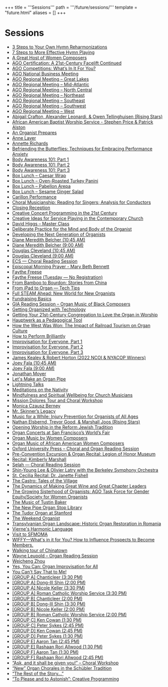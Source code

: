 +++
title = '''Sessions'''
path = '''/future/sessions/'''
template = "future.html"
aliases = []
+++

<h1>Sessions</h1>

<ul>
<li><a href="/future/workshops/3-steps-to-your-own-hymn-reharmonizations/">3 Steps to Your Own Hymn Reharmonizations</a></li>
<li><a href="/future/workshops/7-steps-to-more-effective-hymn-playing/">7 Steps to More Effective Hymn Playing</a></li>
<li><a href="/future/workshops/a-great-host-of-women-composers/">A Great Host of Women Composers</a></li>
<li><a href="/future/workshops/ago-certification-a-21st-century-facelift-continued/">AGO Certification: A 21st-Century Facelift Continued</a></li>
<li><a href="/future/workshops/ago-competitions-what-s-in-it-for-you/">AGO Competitions: What’s In It For You?</a></li>
<li><a href="/future/sessions/ago-national-business-meeting/">AGO National Business Meeting</a></li>
<li><a href="/future/sessions/ago-regional-meeting-great-lakes/">AGO Regional Meeting – Great Lakes</a></li>
<li><a href="/future/sessions/ago-regional-meeting-mid-atlantic/">AGO Regional Meeting – Mid-Atlantic</a></li>
<li><a href="/future/sessions/ago-regional-meeting-north-central/">AGO Regional Meeting – North Central</a></li>
<li><a href="/future/sessions/ago-regional-meeting-northeast/">AGO Regional Meeting – Northeast</a></li>
<li><a href="/future/sessions/ago-regional-meeting-southeast/">AGO Regional Meeting – Southeast</a></li>
<li><a href="/future/sessions/ago-regional-meeting-southwest/">AGO Regional Meeting – Southwest</a></li>
<li><a href="/future/sessions/ago-regional-meeting-west/">AGO Regional Meeting – West</a></li>
<li><a href="/future/recitals/abigail-crafton-alexander-leonardi-owen-tellinghuisen-rising-stars/">Abigail Crafton, Alexander Leonardi, & Owen Tellinghuisen (Rising Stars)</a></li>
<li><a href="/future/worship/african-american-baptist-worship-service-stephen-price-patrick-alston/">African American Baptist Worship Service - Stephen Price & Patrick Alston</a></li>
<li><a href="/future/workshops/an-organist-prepares/">An Organist Prepares</a></li>
<li><a href="/future/recitals/anne-laver/">Anne Laver</a></li>
<li><a href="/future/recitals/annette-richards/">Annette Richards</a></li>
<li><a href="/future/workshops/befriending-the-butterflies-techniques-for-embracing-performance-anxiety/">Befriending the Butterflies: Techniques for Embracing Performance Anxiety</a></li>
<li><a href="/future/workshops/body-awareness-101-part-1/">Body Awareness 101: Part 1</a></li>
<li><a href="/future/workshops/body-awareness-101-part-2/">Body Awareness 101: Part 2</a></li>
<li><a href="/future/workshops/body-awareness-101-part-3/">Body Awareness 101: Part 3</a></li>
<li><a href="/future/sessions/box-lunch-caesar-wrap/">Box Lunch – Caesar Wrap</a></li>
<li><a href="/future/sessions/box-lunch-oven-roasted-turkey-panini/">Box Lunch – Oven-Roasted Turkey Panini</a></li>
<li><a href="/future/sessions/box-lunch-pabellon-arepa/">Box Lunch – Pabellon Arepa</a></li>
<li><a href="/future/sessions/box-lunch-sesame-ginger-salad/">Box Lunch – Sesame Ginger Salad</a></li>
<li><a href="/future/recitals/carillon-performance/">Carillon Performance</a></li>
<li><a href="/future/workshops/choral-musicianship-reading-for-singers-analysis-for-conductors/">Choral Musicianship: Reading for Singers; Analysis for Conductors</a></li>
<li><a href="/future/recitals/closing-reception/">Closing Reception</a></li>
<li><a href="/future/workshops/creative-concert-programming-in-the-21st-century/">Creative Concert Programming in the 21st Century</a></li>
<li><a href="/future/workshops/creative-ideas-for-service-playing-in-the-contemporary-church/">Creative Ideas for Service Playing in the Contemporary Church</a></li>
<li><a href="/future/workshops/david-higgs-master-class/">David Higgs – Master Class</a></li>
<li><a href="/future/workshops/deliberate-practice-for-the-mind-and-body-of-the-organist/">Deliberate Practice for the Mind and Body of the Organist</a></li>
<li><a href="/future/workshops/developing-the-next-generation-of-organists/">Developing the Next Generation of Organists</a></li>
<li><a href="/future/recitals/diane-meredith-belcher-10-45-am/">Diane Meredith Belcher (10:45 AM)</a></li>
<li><a href="/future/recitals/diane-meredith-belcher-9-00-am/">Diane Meredith Belcher (9:00 AM)</a></li>
<li><a href="/future/recitals/douglas-cleveland-10-45-am/">Douglas Cleveland (10:45 AM)</a></li>
<li><a href="/future/recitals/douglas-cleveland-9-00-am/">Douglas Cleveland (9:00 AM)</a></li>
<li><a href="/future/workshops/ecs-choral-reading-session/">ECS — Choral Reading Session</a></li>
<li><a href="/future/worship/episcopal-morning-prayer-mary-beth-bennett/">Episcopal Morning Prayer - Mary Beth Bennett</a></li>
<li><a href="/future/recitals/faythe-freese/">Faythe Freese</a></li>
<li><a href="/future/recitals/faythe-freese-tuesday-no-registration/">Faythe Freese (Tuesday — No Registration)</a></li>
<li><a href="/future/workshops/from-bamboo-to-bourdon-stories-from-china/">From Bamboo to Bourdon: Stories from China</a></li>
<li><a href="/future/workshops/from-ipad-to-organ-tech-tips/">From iPad to Organ — Tech Tips</a></li>
<li><a href="/future/workshops/full-steam-ahead-new-world-for-new-organists/">Full STEAM Ahead: New World for New Organists</a></li>
<li><a href="/future/workshops/fundraising-basics/">Fundraising Basics</a></li>
<li><a href="/future/workshops/gia-reading-session-organ-music-of-black-composers/">GIA Reading Session – Organ Music of Black Composers</a></li>
<li><a href="/future/workshops/getting-organized-with-technology/">Getting Organized with Technology</a></li>
<li><a href="/future/workshops/getting-your-21st-century-congregation-to-love-the-organ-in-worship/">Getting Your 21st-Century Congregation to Love the Organ in Worship</a></li>
<li><a href="/future/workshops/hauptwerk-as-a-pedagogical-tool/">Hauptwerk as a Pedagogical Tool</a></li>
<li><a href="/future/workshops/how-the-west-was-won-the-impact-of-railroad-tourism-on-organ-culture/">How the West Was Won: The Impact of Railroad Tourism on Organ Culture</a></li>
<li><a href="/future/workshops/how-to-perform-brilliantly/">How to Perform Brilliantly</a></li>
<li><a href="/future/workshops/improvisation-for-everyone-part-1/">Improvisation for Everyone, Part 1</a></li>
<li><a href="/future/workshops/improvisation-for-everyone-part-2/">Improvisation for Everyone, Part 2</a></li>
<li><a href="/future/workshops/improvisation-for-everyone-part-3/">Improvisation for Everyone, Part 3</a></li>
<li><a href="/future/recitals/james-kealey-robert-horton-2022-ncoi-nyacop-winners/">James Kealey & Robert Horton (2022 NCOI & NYACOP Winners)</a></li>
<li><a href="/future/recitals/joey-fala-10-45-am/">Joey Fala (10:45 AM)</a></li>
<li><a href="/future/recitals/joey-fala-9-00-am/">Joey Fala (9:00 AM)</a></li>
<li><a href="/future/recitals/jonathan-moyer/">Jonathan Moyer</a></li>
<li><a href="/future/workshops/let-s-make-an-organ-pipe/">Let's Make an Organ Pipe</a></li>
<li><a href="/future/workshops/lightning-talks/">Lightning Talks</a></li>
<li><a href="/future/workshops/meditations-on-the-nativity/">Meditations on the Nativity</a></li>
<li><a href="/future/workshops/mindfulness-and-spiritual-wellbeing-for-church-musicians/">Mindfulness and Spiritual Wellbeing for Church Musicians</a></li>
<li><a href="/future/workshops/mission-dolores-tour-and-choral-workshop/">Mission Dolores Tour and Choral Workshop</a></li>
<li><a href="/future/recitals/monica-czausz-berney/">Monica Czausz Berney</a></li>
<li><a href="/future/workshops/mr-skinner-s-legacy/">Mr. Skinner’s Legacy</a></li>
<li><a href="/future/workshops/music-for-a-while-injury-prevention-for-organists-of-all-ages/">Music for a While: Injury Prevention for Organists of All Ages</a></li>
<li><a href="/future/recitals/nathan-elsbernd-trevor-good-marshall-joos-rising-stars/">Nathan Elsbernd, Trevor Good, & Marshall Joos (Rising Stars)</a></li>
<li><a href="/future/worship/opening-worship-in-the-reform-jewish-tradition/">Opening Worship in the Reform Jewish Tradition</a></li>
<li><a href="/future/workshops/organ-concerts-at-san-francisco-s-world-s-fair/">Organ Concerts at San Francisco’s World’s Fair</a></li>
<li><a href="/future/workshops/organ-music-by-women-composers/">Organ Music by Women Composers</a></li>
<li><a href="/future/workshops/organ-music-of-african-american-women-composers/">Organ Music of African American Women Composers</a></li>
<li><a href="/future/workshops/oxford-university-press-choral-and-organ-reading-session/">Oxford University Press – Choral and Organ Reading Session</a></li>
<li><a href="/future/recitals/pre-convention-excursion-organ-recital-legion-of-honor-museum/">Pre-Convention Excursion & Organ Recital: Legion of Honor Museum</a></li>
<li><a href="/future/recitals/recital-kimberly-marshall/">Recital: Kimberly Marshall</a></li>
<li><a href="/future/workshops/selah-choral-reading-session/">Selah — Choral Reading Session</a></li>
<li><a href="/future/recitals/shin-young-lee-olivier-latry-with-the-berkeley-symphony-orchestra/">Shin-Young Lee & Olivier Latry with the Berkeley Symphony Orchestra</a></li>
<li><a href="/future/recitals/st-cecilia-recital-dr-janette-fishell/">St. Cecilia Recital: Dr. Janette Fishell</a></li>
<li><a href="/future/workshops/the-castro-tales-of-the-village/">The Castro: Tales of the Village</a></li>
<li><a href="/future/workshops/the-dynamics-of-making-great-wine-and-great-chapter-leaders/">The Dynamics of Making Great Wine and Great Chapter Leaders</a></li>
<li><a href="/future/workshops/the-growing-sisterhood-of-organists-ago-task-force-for-gender-equity-society-for-women-organists/">The Growing Sisterhood of Organists: AGO Task Force for Gender Equity/Society for Women Organists</a></li>
<li><a href="/future/workshops/the-music-of-tustin-baker/">The Music of Tustin Baker</a></li>
<li><a href="/future/workshops/the-new-pipe-organ-stop-library/">The New Pipe Organ Stop Library</a></li>
<li><a href="/future/workshops/the-tudor-organ-at-stanford/">The Tudor Organ at Stanford</a></li>
<li><a href="/future/workshops/the-weekend-organist/">The Weekend Organist</a></li>
<li><a href="/future/workshops/transylvanian-organ-landscape-historic-organ-restoration-in-romania/">Transylvanian Organ Landscape: Historic Organ Restoration in Romania</a></li>
<li><a href="/future/workshops/vierne-s-harmonic-language/">Vierne's Harmonic Language</a></li>
<li><a href="/future/workshops/visit-to-sfmoma/">Visit to SFMOMA</a></li>
<li><a href="/future/workshops/wiffy-what-s-in-it-for-you-how-to-influence-prospects-to-become-members/">WIFFY—What's in it for You? How to Influence Prospects to Become Members.</a></li>
<li><a href="/future/workshops/walking-tour-of-chinatown/">Walking tour of Chinatown</a></li>
<li><a href="/future/workshops/wayne-leupold-organ-reading-session/">Wayne Leupold – Organ Reading Session</a></li>
<li><a href="/future/recitals/weicheng-zhou/">Weicheng Zhou</a></li>
<li><a href="/future/workshops/yes-you-can-organ-improvisation-for-all/">Yes, You Can: Organ Improvisation for All</a></li>
<li><a href="/future/workshops/you-can-t-say-that-to-me/">You Can't Say That to Me!</a></li>
<li><a href="/future/recitals/group-a-chanticleer-3-30-pm/">[GROUP A] Chanticleer (3:30 PM)</a></li>
<li><a href="/future/recitals/group-a-dong-ill-shin-2-00-pm/">[GROUP A] Dong-Ill Shin (2:00 PM)</a></li>
<li><a href="/future/recitals/group-a-nicole-keller-3-30-pm/">[GROUP A] Nicole Keller (3:30 PM)</a></li>
<li><a href="/future/worship/group-a-roman-catholic-worship-service-3-30-pm/">[GROUP A] Roman Catholic Worship Service (3:30 PM)</a></li>
<li><a href="/future/recitals/group-b-chanticleer-2-00-pm/">[GROUP B] Chanticleer (2:00 PM)</a></li>
<li><a href="/future/recitals/group-b-dong-ill-shin-3-30-pm/">[GROUP B] Dong-Ill Shin (3:30 PM)</a></li>
<li><a href="/future/recitals/group-b-nicole-keller-2-00-pm/">[GROUP B] Nicole Keller (2:00 PM)</a></li>
<li><a href="/future/worship/group-b-roman-catholic-worship-service-2-00-pm/">[GROUP B] Roman Catholic Worship Service (2:00 PM)</a></li>
<li><a href="/future/recitals/group-c-ken-cowan-1-30-pm/">[GROUP C] Ken Cowan (1:30 PM)</a></li>
<li><a href="/future/recitals/group-c-peter-sykes-2-45-pm/">[GROUP C] Peter Sykes (2:45 PM)</a></li>
<li><a href="/future/recitals/group-d-ken-cowan-2-45-pm/">[GROUP D] Ken Cowan (2:45 PM)</a></li>
<li><a href="/future/recitals/group-d-peter-sykes-1-30-pm/">[GROUP D] Peter Sykes (1:30 PM)</a></li>
<li><a href="/future/recitals/group-e-aaron-tan-2-45-pm/">[GROUP E] Aaron Tan (2:45 PM)</a></li>
<li><a href="/future/recitals/group-e-rashaan-rori-allwood-1-30-pm/">[GROUP E] Rashaan Rori Allwood (1:30 PM)</a></li>
<li><a href="/future/recitals/group-f-aaron-tan-1-30-pm/">[GROUP F] Aaron Tan (1:30 PM)</a></li>
<li><a href="/future/recitals/group-f-rashaan-rori-allwood-2-45-pm/">[GROUP F] Rashaan Rori Allwood (2:45 PM)</a></li>
<li><a href="/future/workshops/ask-and-it-shall-be-given-you-choral-workshop/">“Ask, and it shall be given you!” – Choral Workshop</a></li>
<li><a href="/future/workshops/new-organ-chorales-in-the-schübler-tradition/">“New” Organ Chorales in the Schübler Tradition</a></li>
<li><a href="/future/workshops/the-rest-of-the-story/">“The Rest of the Story…”</a></li>
<li><a href="/future/workshops/to-please-and-to-astonish-creative-programming/">“To Please and to Astonish”: Creative Programming</a></li>
</ul>
